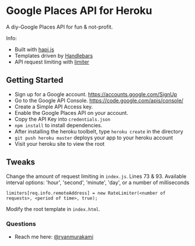 # Google Places API for Heroku

A diy-Google Places API for fun & not-profit.

Info:
* Built with [hapi.js](http://hapijs.com/)
* Templates driven by [Handlebars](http://handlebarsjs.com/)
* API request limiting with [limiter](https://github.com/jhurliman/node-rate-limiter)


## Getting Started
- Sign up for a Google account. https://accounts.google.com/SignUp
- Go to the Google API Console. https://code.google.com/apis/console/
- Create a Simple API Access key.
- Enable the Google Places API on your account.
- Copy the API Key into `credentials.json`
- `npm install` to install dependencies.
- After installing the heroku toolbelt, type `heroku create` in the directory
- `git push heroku master` deploys your app to your heroku account
- Visit your heroku site to view the root

## Tweaks

Change the amount of request limiting in `index.js`. Lines 73 & 93. Available interval options: 'hour', 'second', 'minute', 'day', or a number of milliseconds

    limiters[req.info.remoteAddress] = new RateLimiter(<number of requests>, <period of time>, true);

Modify the root template in `index.html`.

### Questions
* Reach me here: [@ryanmurakami](http://twitter.com/ryanmurakami)
